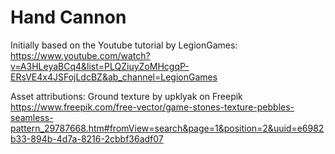 # Hand Cannon

Initially based on the Youtube tutorial by LegionGames: https://www.youtube.com/watch?v=A3HLeyaBCq4&list=PLQZiuyZoMHcgqP-ERsVE4x4JSFojLdcBZ&ab_channel=LegionGames 

Asset attributions:
Ground texture by upklyak on Freepik https://www.freepik.com/free-vector/game-stones-texture-pebbles-seamless-pattern_29787668.htm#fromView=search&page=1&position=2&uuid=e6982b33-894b-4d7a-8216-2cbbf36adf07